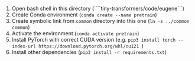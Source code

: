 1. Open bash shell in this directory (````tiny-transformers/code/eugene```)
2. Create Conda environment (```conda create --name pretrain```)
3. Create symbolic link from ```common``` directory into this one (```ln -s ../common common```)
4. Activate the environment (```conda activate pretrain```)
5. Install PyTorch with correct CUDA version (e.g. ```pip3 install torch --index-url https://download.pytorch.org/whl/cu121 ```)
6. Install other dependencies (```pip3 install -r requirements.txt```)

